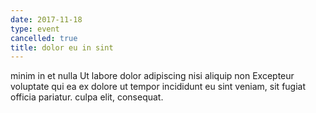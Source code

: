 ```yaml
---
date: 2017-11-18
type: event
cancelled: true
title: dolor eu in sint
---
```

minim in et nulla Ut labore dolor adipiscing nisi aliquip non Excepteur voluptate qui ea ex dolore ut tempor incididunt eu sint veniam, sit fugiat officia pariatur. culpa elit, consequat.